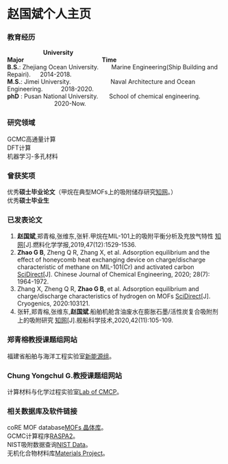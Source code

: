 # 赵国斌个人主页

### 教育经历 
&emsp;&emsp;&emsp;&emsp;&emsp;&emsp;**University**&ensp;&emsp;&emsp;&emsp;&emsp;&ensp;&emsp;&ensp;&ensp;&emsp;&emsp;&emsp;&emsp;&emsp;&emsp;**Major**&ensp;&ensp;&ensp;&ensp;&ensp;&ensp;&ensp;&ensp;&ensp;&ensp;&emsp;&emsp;&emsp;&emsp;&emsp;&emsp;&emsp;&emsp;**Time**      
**B.S.**: Zhejiang Ocean University. &emsp; &nbsp; Marine Engineering(Ship Building and Repairi). &emsp;    2014-2018.    
**M.S.**: Jimei University.          &ensp; &emsp; &emsp;&emsp;&emsp; &emsp;Naval Architecture and Ocean Engineering.&ensp;&ensp; &emsp; &ensp;2018-2020.    
**phD** : Pusan National University. &emsp;&nbsp;  School of chemical engineering. &ensp;&ensp;&ensp;&ensp;&ensp;&ensp;&emsp;&emsp; &ensp;&ensp;&ensp; &ensp; 2020-Now.    


### 研究领域

 GCMC高通量计算    
 DFT计算    
 机器学习-多孔材料    


### 曾获奖项    
     
 优秀**硕士毕业论文**（甲烷在典型MOFs上的吸附储存研究[知网](https://kns.cnki.net/KCMS/detail/detail.aspx?dbcode=CMFD&dbname=CMFD202002&filename=1020961336.nh&uid=WEEvREcwSlJHSldSdmVqMDh6aSs3b2dEOXcrbmw2R1VuNGZtY004clozaz0=$9A4hF_YAuvQ5obgVAqNKPCYcEjKensW4IQMovwHtwkF4VYPoHbKxJw!!&v=MDg4NjllWnFGQ2psVzd2SVZGMjVIcnErSDlMUHFaRWJQSVI4ZVgxTHV4WVM3RGgxVDNxVHJXTTFGckNVUjdxZVo= "甲烷在典型MOFs上的吸附储存研究")。）       
 优秀**硕士毕业生**
      
### 已发表论文       
      
1. **赵国斌**,郑青榕,张维东,张轩.甲烷在MIL-101上的吸附平衡分析及充放气特性 [知网](https://kns.cnki.net/KCMS/detail/detail.aspx?dbcode=CJFQ&dbname=CJFDLAST2020&filename=RLHX201912013&uid=WEEvREcwSlJHSldSdmVqMDh6aSs3b2dBVWNnTFQ4K0NTT2J4UnZDOHBvWT0=$9A4hF_YAuvQ5obgVAqNKPCYcEjKensW4IQMovwHtwkF4VYPoHbKxJw!!&v=MTEwMzZVYnpNTnlIRGRyRzRIOWpOclk5RVo0UjhlWDFMdXhZUzdEaDFUM3FUcldNMUZyQ1VSN3FlWmVacEZ5emw= "鄙人第一篇论文")[J].燃料化学学报,2019,47(12):1529-1536.      
2. **Zhao G B**, Zheng Q R, Zhang X, et al. Adsorption equilibrium and the effect of honeycomb heat exchanging device on charge/discharge characteristic of methane on MIL-101(Cr) and activated carbon [SciDirect](https://www.sciencedirect.com/science/article/abs/pii/S1004954120302111 "鄙人第二篇论文")[J]. Chinese Journal of Chemical Engineering, 2020; 28(7): 1964-1972.       
3. Zhang X, Zheng Q R, **Zhao G B**, et al. Adsorption equilibrium and charge/discharge characteristics of hydrogen on MOFs [SciDirect](https://www.sciencedirect.com/science/article/abs/pii/S0011227520301235 "鄙人参与的篇论文")[J]. Cryogenics, 2020:103121.          
4. 张轩,郑青榕,张维东,**赵国斌**.船舶机舱含油废水在膨胀石墨/活性炭复合吸附剂上的吸附研究 [知网](https://kns.cnki.net/KCMS/detail/detail.aspx?dbcode=CJFQ&dbname=CJFDLAST2020&filename=JCKX202011021&uid=WEEvREcwSlJHSldSdmVqMDh6aSs3b2dBVWNnTFQ4K0NTT2J4UnZDOHBvWT0=$9A4hF_YAuvQ5obgVAqNKPCYcEjKensW4IQMovwHtwkF4VYPoHbKxJw!!&v=MzAwNzBITnJvOUhaWVI4ZVgxTHV4WVM3RGgxVDNxVHJXTTFGckNVUjdxZVplWnBGeXptVXIvTkx5N0Fkckc0SE4= "鄙人参与的篇论文")[J].舰船科学技术,2020,42(11):105-109.      
       
### 郑青榕教授课题组网站        

福建省船舶与海洋工程实验室[新能源组](http://mei.jmu.edu.cn/info/1070/1126.htm "鄙人硕士就读的科研组")。
### Chung Yongchul G.教授课题组网站       

计算材料与化学过程实验室[Lab of CMCP](https://cmcp-group.github.io/ "目前鄙人就读的科研组")。
### 相关数据库及软件链接      
coRE MOF database[MOFs 晶体库](https://zenodo.org/record/3677685#.X8uDkrniuUl "2019coRE MOF")。        
GCMC计算程序[RASPA2](https://github.com/iRASPA/RASPA2 "Make by David")。         
NIST吸附数据查询[NIST Data](https://adsorption.nist.gov/index.php#home "Adsorption data")。          
无机化合物材料库[Materials Project](https://materialsproject.org/ "Materials project")。            

